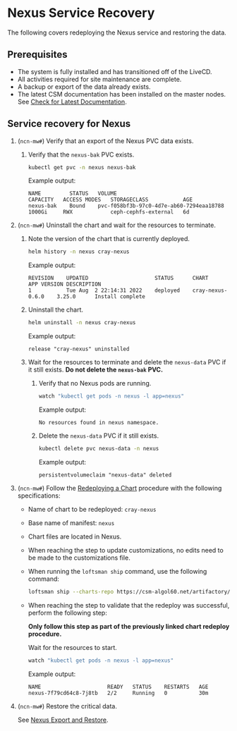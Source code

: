 # Nexus Service Recovery

The following covers redeploying the Nexus service and restoring the data.

## Prerequisites

- The system is fully installed and has transitioned off of the LiveCD.
- All activities required for site maintenance are complete.
- A backup or export of the data already exists.
- The latest CSM documentation has been installed on the master nodes. See [Check for Latest Documentation](../../update_product_stream/README.md#check-for-latest-documentation).

## Service recovery for Nexus

1. (`ncn-mw#`) Verify that an export of the Nexus PVC data exists.

   1. Verify that the `nexus-bak` PVC exists.

      ```bash
      kubectl get pvc -n nexus nexus-bak
      ```

      Example output:

      ```text
      NAME         STATUS   VOLUME                                     CAPACITY   ACCESS MODES   STORAGECLASS           AGE
      nexus-bak    Bound    pvc-f058bf3b-97c0-4d7e-ab60-7294eaa18788   1000Gi     RWX            ceph-cephfs-external   6d
      ```

1. (`ncn-mw#`) Uninstall the chart and wait for the resources to terminate.

   1. Note the version of the chart that is currently deployed.

      ```bash
      helm history -n nexus cray-nexus
      ```

      Example output:

      ```text
      REVISION    UPDATED                     STATUS      CHART               APP VERSION DESCRIPTION
      1           Tue Aug  2 22:14:31 2022    deployed    cray-nexus-0.6.0    3.25.0      Install complete
      ```

   1. Uninstall the chart.

      ```bash
      helm uninstall -n nexus cray-nexus
      ```

      Example output:

      ```text
      release "cray-nexus" uninstalled
      ```

   1. Wait for the resources to terminate and delete the `nexus-data` PVC if it still exists. **Do not delete the `nexus-bak` PVC.**

      1. Verify that no Nexus pods are running.

         ```bash
         watch "kubectl get pods -n nexus -l app=nexus"
         ```

         Example output:

         ```text
         No resources found in nexus namespace.
         ```

      1. Delete the `nexus-data` PVC if it still exists.

         ```bash
         kubectl delete pvc nexus-data -n nexus 
         ```

         Example output:

         ```text
         persistentvolumeclaim "nexus-data" deleted
         ```

1. (`ncn-mw#`) Follow the [Redeploying a Chart](../CSM_product_management/Redeploying_a_Chart.md) procedure with the following specifications:

   - Name of chart to be redeployed: `cray-nexus`
   - Base name of manifest: `nexus`
   - Chart files are located in Nexus.
   - When reaching the step to update customizations, no edits need to be made to the customizations file.
   - When running the `loftsman ship` command, use the following command:

      ```bash
      loftsman ship --charts-repo https://csm-algol60.net/artifactory/csm-helm-charts/ --manifest-path "${CUSTOMIZED_CHART_FILE}"
      ```

   - When reaching the step to validate that the redeploy was successful, perform the following step:

      **Only follow this step as part of the previously linked chart redeploy procedure.**

      Wait for the resources to start.

      ```bash
      watch "kubectl get pods -n nexus -l app=nexus"
      ```

      Example output:

      ```text
      NAME                     READY   STATUS    RESTARTS   AGE
      nexus-7f79cd64c8-7j8tb   2/2     Running   0          30m
      ```

1. (`ncn-mw#`) Restore the critical data.

   See [Nexus Export and Restore](Nexus_Export_and_Restore.md).
